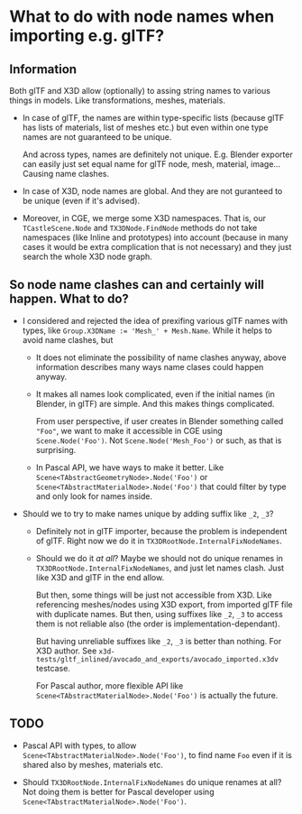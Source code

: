 # What to do with node names when importing e.g. glTF?

## Information

Both glTF and X3D allow (optionally) to assing string names to various things in models. Like transformations, meshes, materials.

- In case of glTF, the names are within type-specific lists (because glTF has lists of materials, list of meshes etc.) but even within one type names are not guaranteed to be unique.

    And across types, names are definitely not unique. E.g. Blender exporter can easily just set equal name for glTF node, mesh, material, image... Causing name clashes.

- In case of X3D, node names are global. And they are not guranteed to be unique (even if it's advised).

- Moreover, in CGE, we merge some X3D namespaces. That is, our `TCastleScene.Node` and `TX3DNode.FindNode` methods do not take namespaces (like Inline and prototypes) into account (because in many cases it would be extra complication that is not necessary) and they just search the whole X3D node graph.

## So node name clashes can and certainly will happen. What to do?

- I considered and rejected the idea of prexifing various glTF names with types, like `Group.X3DName := 'Mesh_' + Mesh.Name`. While it helps to avoid name clashes, but

    - It does not eliminate the possibility of name clashes anyway, above information describes many ways name clases could happen anyway.

    - It makes all names look complicated, even if the initial names (in Blender, in glTF) are simple. And this makes things complicated.

      From user perspective, if user creates in Blender something called `"Foo"`, we want to make it accessible in CGE using `Scene.Node('Foo')`. Not `Scene.Node('Mesh_Foo')` or such, as that is surprising.

    - In Pascal API, we have ways to make it better. Like `Scene<TAbstractGeometryNode>.Node('Foo')` or `Scene<TAbstractMaterialNode>.Node('Foo')` that could filter by type and only look for names inside.

- Should we to try to make names unique by adding suffix like `_2`, `_3`?

    - Definitely not in glTF importer, because the problem is independent of glTF. Right now we do it in `TX3DRootNode.InternalFixNodeNames`.

    - Should we do it *at all*? Maybe we should not do unique renames in `TX3DRootNode.InternalFixNodeNames`, and just let names clash. Just like X3D and glTF in the end allow.

      But then, some things will be just not accessible from X3D. Like referencing meshes/nodes using X3D export, from imported glTF file with duplicate names. But then, using suffixes like `_2`, `_3` to access them is not reliable also (the order is implementation-dependant).

      But having unreliable suffixes like `_2`, `_3` is better than nothing. For X3D author. See `x3d-tests/gltf_inlined/avocado_and_exports/avocado_imported.x3dv` testcase.

      For Pascal author, more flexible API like `Scene<TAbstractMaterialNode>.Node('Foo')` is actually the future.

## TODO

- Pascal API with types, to allow `Scene<TAbstractMaterialNode>.Node('Foo')`, to find name `Foo` even if it is shared also by meshes, materials etc.

- Should `TX3DRootNode.InternalFixNodeNames` do unique renames at all? Not doing them is better for Pascal developer using `Scene<TAbstractMaterialNode>.Node('Foo')`.
